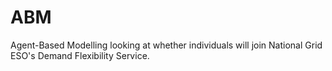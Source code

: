 # ABM
Agent-Based Modelling looking at whether individuals will join National Grid ESO's Demand Flexibility Service.
